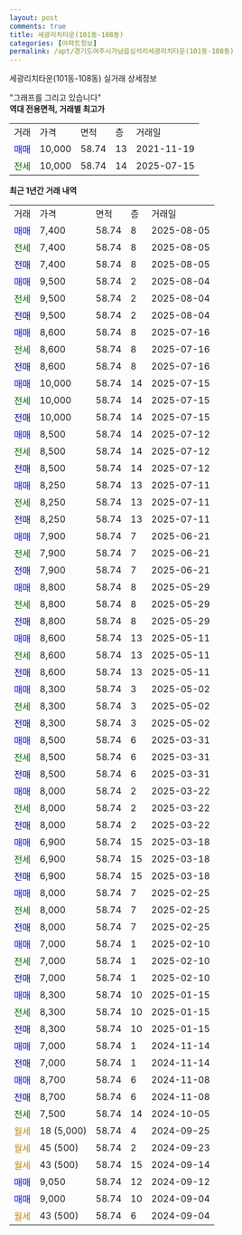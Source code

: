 ```yaml
---
layout: post
comments: true
title: 세광리치타운(101동-108동)
categories: [아파트정보]
permalink: /apt/경기도여주시가남읍심석리세광리치타운(101동-108동)
---
```


세광리치타운(101동-108동) 실거래 상세정보

<script type="text/javascript">
  google.charts.load('current', {'packages':['line', 'corechart']});
  google.charts.setOnLoadCallback(drawChart);

  function drawChart() {
    var data = new google.visualization.DataTable();
    data.addColumn('date', '거래일');
    data.addColumn('number', "매매");
    data.addColumn('number', "전세");
    data.addColumn('number', "전매");

    data.addRows([[new Date(Date.parse("2025-08-05")), 7400, null, null], [new Date(Date.parse("2025-08-05")), null, 7400, null], [new Date(Date.parse("2025-08-05")), null, null, 7400], [new Date(Date.parse("2025-08-04")), 9500, null, null], [new Date(Date.parse("2025-08-04")), null, 9500, null], [new Date(Date.parse("2025-08-04")), null, null, 9500], [new Date(Date.parse("2025-07-16")), 8600, null, null], [new Date(Date.parse("2025-07-16")), null, 8600, null], [new Date(Date.parse("2025-07-16")), null, null, 8600], [new Date(Date.parse("2025-07-15")), 10000, null, null], [new Date(Date.parse("2025-07-15")), null, 10000, null], [new Date(Date.parse("2025-07-15")), null, null, 10000], [new Date(Date.parse("2025-07-12")), 8500, null, null], [new Date(Date.parse("2025-07-12")), null, 8500, null], [new Date(Date.parse("2025-07-12")), null, null, 8500], [new Date(Date.parse("2025-07-11")), 8250, null, null], [new Date(Date.parse("2025-07-11")), null, 8250, null], [new Date(Date.parse("2025-07-11")), null, null, 8250], [new Date(Date.parse("2025-06-21")), 7900, null, null], [new Date(Date.parse("2025-06-21")), null, 7900, null], [new Date(Date.parse("2025-06-21")), null, null, 7900], [new Date(Date.parse("2025-05-29")), 8800, null, null], [new Date(Date.parse("2025-05-29")), null, 8800, null], [new Date(Date.parse("2025-05-29")), null, null, 8800], [new Date(Date.parse("2025-05-11")), 8600, null, null], [new Date(Date.parse("2025-05-11")), null, 8600, null], [new Date(Date.parse("2025-05-11")), null, null, 8600], [new Date(Date.parse("2025-05-02")), 8300, null, null], [new Date(Date.parse("2025-05-02")), null, 8300, null], [new Date(Date.parse("2025-05-02")), null, null, 8300], [new Date(Date.parse("2025-03-31")), 8500, null, null], [new Date(Date.parse("2025-03-31")), null, 8500, null], [new Date(Date.parse("2025-03-31")), null, null, 8500], [new Date(Date.parse("2025-03-22")), 8000, null, null], [new Date(Date.parse("2025-03-22")), null, 8000, null], [new Date(Date.parse("2025-03-22")), null, null, 8000], [new Date(Date.parse("2025-03-18")), 6900, null, null], [new Date(Date.parse("2025-03-18")), null, 6900, null], [new Date(Date.parse("2025-03-18")), null, null, 6900], [new Date(Date.parse("2025-02-25")), 8000, null, null], [new Date(Date.parse("2025-02-25")), null, 8000, null], [new Date(Date.parse("2025-02-25")), null, null, 8000], [new Date(Date.parse("2025-02-10")), 7000, null, null], [new Date(Date.parse("2025-02-10")), null, 7000, null], [new Date(Date.parse("2025-02-10")), null, null, 7000], [new Date(Date.parse("2025-01-15")), 8300, null, null], [new Date(Date.parse("2025-01-15")), null, 8300, null], [new Date(Date.parse("2025-01-15")), null, null, 8300], [new Date(Date.parse("2024-11-14")), 7000, null, null], [new Date(Date.parse("2024-11-14")), null, null, 7000], [new Date(Date.parse("2024-11-08")), 8700, null, null], [new Date(Date.parse("2024-11-08")), null, null, 8700], [new Date(Date.parse("2024-10-05")), null, 7500, null], [new Date(Date.parse("2024-09-25")), null, null, null], [new Date(Date.parse("2024-09-23")), null, null, null], [new Date(Date.parse("2024-09-14")), null, null, null], [new Date(Date.parse("2024-09-12")), 9050, null, null], [new Date(Date.parse("2024-09-04")), 9000, null, null], [new Date(Date.parse("2024-09-04")), null, null, null]]);

    var options = {
      hAxis: {
        format: 'yyyy/MM/dd'
      },    
      lineWidth: 0,
      pointsVisible: true,    
      title: '최근 1년간 유형별 실거래가 분포',
      legend: { position: 'bottom' }
    };

    var formatter = new google.visualization.NumberFormat({pattern:'###,###'} );
    formatter.format(data, 1);
    formatter.format(data, 2);
    
    setTimeout(function() {
        var chart = new google.visualization.LineChart(document.getElementById('columnchart_material'));
        chart.draw(data, (options));
        document.getElementById('loading').style.display = 'none';
    }, 200);
  }
</script>


<div id="loading" style="z-index:20; display: block; margin-left: 0px">"그래프를 그리고 있습니다"</div>
<div id="columnchart_material" style="width: 95%; margin-left: 0px; display: block"></div>
<!-- contents start -->
<b>역대 전용면적, 거래별 최고가</b>
<table class="sortable">
    <tr>
      <td>거래</td>
      <td>가격</td>
      <td>면적</td>
      <td>층</td>
      <td>거래일</td>
    </tr>
        <tr>
          <td><a style="color: blue">매매</a></td>
          <td>10,000</td>
          <td>58.74</td>
          <td>13</td>
          <td>2021-11-19</td>
        </tr>        
        <tr>
              <td><a style="color: darkgreen">전세</a></td>
              <td>10,000</td>
              <td>58.74</td>
              <td>14</td>
              <td>2025-07-15</td>
            </tr>        
    
</table>

<b>최근 1년간 거래 내역</b>

<table class="sortable">
    <tr>
      <td>거래</td>
      <td>가격</td>
      <td>면적</td>
      <td>층</td>
      <td>거래일</td>
    </tr>
    <tr>
      <td><a style="color: blue">매매</a></td>
      <td>7,400</td>
      <td>58.74</td>
      <td>8</td>
      <td>2025-08-05</td>
    </tr>          <tr>
      <td><a style="color: darkgreen">전세</a></td>
      <td>7,400</td>
      <td>58.74</td>
      <td>8</td>
      <td>2025-08-05</td>
    </tr>          <tr>
      <td><a style="color: darkblue">전매</a></td>
      <td>7,400</td>
      <td>58.74</td>
      <td>8</td>
      <td>2025-08-05</td>
    </tr>          <tr>
      <td><a style="color: blue">매매</a></td>
      <td>9,500</td>
      <td>58.74</td>
      <td>2</td>
      <td>2025-08-04</td>
    </tr>          <tr>
      <td><a style="color: darkgreen">전세</a></td>
      <td>9,500</td>
      <td>58.74</td>
      <td>2</td>
      <td>2025-08-04</td>
    </tr>          <tr>
      <td><a style="color: darkblue">전매</a></td>
      <td>9,500</td>
      <td>58.74</td>
      <td>2</td>
      <td>2025-08-04</td>
    </tr>          <tr>
      <td><a style="color: blue">매매</a></td>
      <td>8,600</td>
      <td>58.74</td>
      <td>8</td>
      <td>2025-07-16</td>
    </tr>          <tr>
      <td><a style="color: darkgreen">전세</a></td>
      <td>8,600</td>
      <td>58.74</td>
      <td>8</td>
      <td>2025-07-16</td>
    </tr>          <tr>
      <td><a style="color: darkblue">전매</a></td>
      <td>8,600</td>
      <td>58.74</td>
      <td>8</td>
      <td>2025-07-16</td>
    </tr>          <tr>
      <td><a style="color: blue">매매</a></td>
      <td>10,000</td>
      <td>58.74</td>
      <td>14</td>
      <td>2025-07-15</td>
    </tr>          <tr>
      <td><a style="color: darkgreen">전세</a></td>
      <td>10,000</td>
      <td>58.74</td>
      <td>14</td>
      <td>2025-07-15</td>
    </tr>          <tr>
      <td><a style="color: darkblue">전매</a></td>
      <td>10,000</td>
      <td>58.74</td>
      <td>14</td>
      <td>2025-07-15</td>
    </tr>          <tr>
      <td><a style="color: blue">매매</a></td>
      <td>8,500</td>
      <td>58.74</td>
      <td>14</td>
      <td>2025-07-12</td>
    </tr>          <tr>
      <td><a style="color: darkgreen">전세</a></td>
      <td>8,500</td>
      <td>58.74</td>
      <td>14</td>
      <td>2025-07-12</td>
    </tr>          <tr>
      <td><a style="color: darkblue">전매</a></td>
      <td>8,500</td>
      <td>58.74</td>
      <td>14</td>
      <td>2025-07-12</td>
    </tr>          <tr>
      <td><a style="color: blue">매매</a></td>
      <td>8,250</td>
      <td>58.74</td>
      <td>13</td>
      <td>2025-07-11</td>
    </tr>          <tr>
      <td><a style="color: darkgreen">전세</a></td>
      <td>8,250</td>
      <td>58.74</td>
      <td>13</td>
      <td>2025-07-11</td>
    </tr>          <tr>
      <td><a style="color: darkblue">전매</a></td>
      <td>8,250</td>
      <td>58.74</td>
      <td>13</td>
      <td>2025-07-11</td>
    </tr>          <tr>
      <td><a style="color: blue">매매</a></td>
      <td>7,900</td>
      <td>58.74</td>
      <td>7</td>
      <td>2025-06-21</td>
    </tr>          <tr>
      <td><a style="color: darkgreen">전세</a></td>
      <td>7,900</td>
      <td>58.74</td>
      <td>7</td>
      <td>2025-06-21</td>
    </tr>          <tr>
      <td><a style="color: darkblue">전매</a></td>
      <td>7,900</td>
      <td>58.74</td>
      <td>7</td>
      <td>2025-06-21</td>
    </tr>          <tr>
      <td><a style="color: blue">매매</a></td>
      <td>8,800</td>
      <td>58.74</td>
      <td>8</td>
      <td>2025-05-29</td>
    </tr>          <tr>
      <td><a style="color: darkgreen">전세</a></td>
      <td>8,800</td>
      <td>58.74</td>
      <td>8</td>
      <td>2025-05-29</td>
    </tr>          <tr>
      <td><a style="color: darkblue">전매</a></td>
      <td>8,800</td>
      <td>58.74</td>
      <td>8</td>
      <td>2025-05-29</td>
    </tr>          <tr>
      <td><a style="color: blue">매매</a></td>
      <td>8,600</td>
      <td>58.74</td>
      <td>13</td>
      <td>2025-05-11</td>
    </tr>          <tr>
      <td><a style="color: darkgreen">전세</a></td>
      <td>8,600</td>
      <td>58.74</td>
      <td>13</td>
      <td>2025-05-11</td>
    </tr>          <tr>
      <td><a style="color: darkblue">전매</a></td>
      <td>8,600</td>
      <td>58.74</td>
      <td>13</td>
      <td>2025-05-11</td>
    </tr>          <tr>
      <td><a style="color: blue">매매</a></td>
      <td>8,300</td>
      <td>58.74</td>
      <td>3</td>
      <td>2025-05-02</td>
    </tr>          <tr>
      <td><a style="color: darkgreen">전세</a></td>
      <td>8,300</td>
      <td>58.74</td>
      <td>3</td>
      <td>2025-05-02</td>
    </tr>          <tr>
      <td><a style="color: darkblue">전매</a></td>
      <td>8,300</td>
      <td>58.74</td>
      <td>3</td>
      <td>2025-05-02</td>
    </tr>          <tr>
      <td><a style="color: blue">매매</a></td>
      <td>8,500</td>
      <td>58.74</td>
      <td>6</td>
      <td>2025-03-31</td>
    </tr>          <tr>
      <td><a style="color: darkgreen">전세</a></td>
      <td>8,500</td>
      <td>58.74</td>
      <td>6</td>
      <td>2025-03-31</td>
    </tr>          <tr>
      <td><a style="color: darkblue">전매</a></td>
      <td>8,500</td>
      <td>58.74</td>
      <td>6</td>
      <td>2025-03-31</td>
    </tr>          <tr>
      <td><a style="color: blue">매매</a></td>
      <td>8,000</td>
      <td>58.74</td>
      <td>2</td>
      <td>2025-03-22</td>
    </tr>          <tr>
      <td><a style="color: darkgreen">전세</a></td>
      <td>8,000</td>
      <td>58.74</td>
      <td>2</td>
      <td>2025-03-22</td>
    </tr>          <tr>
      <td><a style="color: darkblue">전매</a></td>
      <td>8,000</td>
      <td>58.74</td>
      <td>2</td>
      <td>2025-03-22</td>
    </tr>          <tr>
      <td><a style="color: blue">매매</a></td>
      <td>6,900</td>
      <td>58.74</td>
      <td>15</td>
      <td>2025-03-18</td>
    </tr>          <tr>
      <td><a style="color: darkgreen">전세</a></td>
      <td>6,900</td>
      <td>58.74</td>
      <td>15</td>
      <td>2025-03-18</td>
    </tr>          <tr>
      <td><a style="color: darkblue">전매</a></td>
      <td>6,900</td>
      <td>58.74</td>
      <td>15</td>
      <td>2025-03-18</td>
    </tr>          <tr>
      <td><a style="color: blue">매매</a></td>
      <td>8,000</td>
      <td>58.74</td>
      <td>7</td>
      <td>2025-02-25</td>
    </tr>          <tr>
      <td><a style="color: darkgreen">전세</a></td>
      <td>8,000</td>
      <td>58.74</td>
      <td>7</td>
      <td>2025-02-25</td>
    </tr>          <tr>
      <td><a style="color: darkblue">전매</a></td>
      <td>8,000</td>
      <td>58.74</td>
      <td>7</td>
      <td>2025-02-25</td>
    </tr>          <tr>
      <td><a style="color: blue">매매</a></td>
      <td>7,000</td>
      <td>58.74</td>
      <td>1</td>
      <td>2025-02-10</td>
    </tr>          <tr>
      <td><a style="color: darkgreen">전세</a></td>
      <td>7,000</td>
      <td>58.74</td>
      <td>1</td>
      <td>2025-02-10</td>
    </tr>          <tr>
      <td><a style="color: darkblue">전매</a></td>
      <td>7,000</td>
      <td>58.74</td>
      <td>1</td>
      <td>2025-02-10</td>
    </tr>          <tr>
      <td><a style="color: blue">매매</a></td>
      <td>8,300</td>
      <td>58.74</td>
      <td>10</td>
      <td>2025-01-15</td>
    </tr>          <tr>
      <td><a style="color: darkgreen">전세</a></td>
      <td>8,300</td>
      <td>58.74</td>
      <td>10</td>
      <td>2025-01-15</td>
    </tr>          <tr>
      <td><a style="color: darkblue">전매</a></td>
      <td>8,300</td>
      <td>58.74</td>
      <td>10</td>
      <td>2025-01-15</td>
    </tr>          <tr>
      <td><a style="color: blue">매매</a></td>
      <td>7,000</td>
      <td>58.74</td>
      <td>1</td>
      <td>2024-11-14</td>
    </tr>          <tr>
      <td><a style="color: darkblue">전매</a></td>
      <td>7,000</td>
      <td>58.74</td>
      <td>1</td>
      <td>2024-11-14</td>
    </tr>          <tr>
      <td><a style="color: blue">매매</a></td>
      <td>8,700</td>
      <td>58.74</td>
      <td>6</td>
      <td>2024-11-08</td>
    </tr>          <tr>
      <td><a style="color: darkblue">전매</a></td>
      <td>8,700</td>
      <td>58.74</td>
      <td>6</td>
      <td>2024-11-08</td>
    </tr>          <tr>
      <td><a style="color: darkgreen">전세</a></td>
      <td>7,500</td>
      <td>58.74</td>
      <td>14</td>
      <td>2024-10-05</td>
    </tr>          <tr>
      <td><a style="color: darkgoldenrod">월세</a></td>
      <td>18 (5,000)</td>
      <td>58.74</td>
      <td>4</td>
      <td>2024-09-25</td>
    </tr>          <tr>
      <td><a style="color: darkgoldenrod">월세</a></td>
      <td>45 (500)</td>
      <td>58.74</td>
      <td>2</td>
      <td>2024-09-23</td>
    </tr>          <tr>
      <td><a style="color: darkgoldenrod">월세</a></td>
      <td>43 (500)</td>
      <td>58.74</td>
      <td>15</td>
      <td>2024-09-14</td>
    </tr>          <tr>
      <td><a style="color: blue">매매</a></td>
      <td>9,050</td>
      <td>58.74</td>
      <td>12</td>
      <td>2024-09-12</td>
    </tr>          <tr>
      <td><a style="color: blue">매매</a></td>
      <td>9,000</td>
      <td>58.74</td>
      <td>10</td>
      <td>2024-09-04</td>
    </tr>          <tr>
      <td><a style="color: darkgoldenrod">월세</a></td>
      <td>43 (500)</td>
      <td>58.74</td>
      <td>6</td>
      <td>2024-09-04</td>
    </tr>      </table>
<!-- contents end -->    

